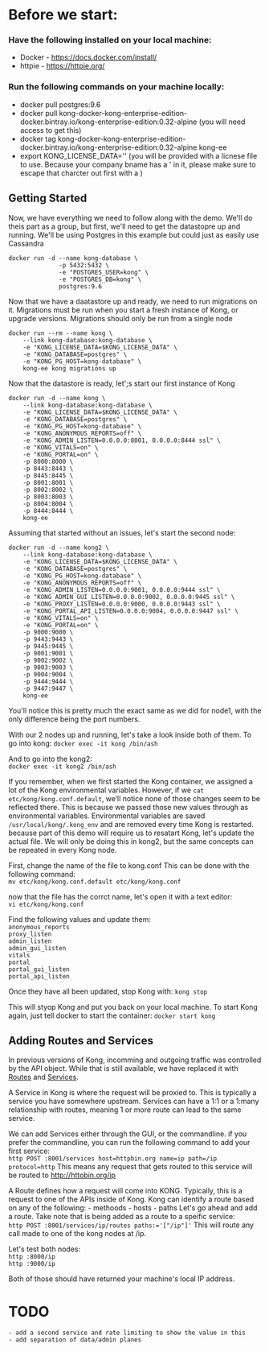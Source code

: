 # Before we start:
### Have the following installed on your local machine:
* Docker - https://docs.docker.com/install/
* httpie - https://httpie.org/
### Run the following commands on your machine locally:
* docker pull postgres:9.6
* docker pull kong-docker-kong-enterprise-edition-docker.bintray.io/kong-enterprise-edition:0.32-alpine
		(you will need access to get this)
* docker tag kong-docker-kong-enterprise-edition-docker.bintray.io/kong-enterprise-edition:0.32-alpine kong-ee
* export KONG_LICENSE_DATA='<licenseDataHere>'
		(you will be provided with a licnese file to use. Because your company bname has a ' in it, please make sure to escape that charcter out first with a \)

## Getting Started
Now, we have everything we need to follow along with the demo. We'll do theis part as a group, but first, we'll need to get the datastopre up and running. We'll be using Postgres in this example but could just as easily use Cassandra

```
docker run -d --name kong-database \
              -p 5432:5432 \
              -e "POSTGRES_USER=kong" \
              -e "POSTGRES_DB=kong" \
              postgres:9.6 
```

Now that we have a daatastore up and ready, we need to run migrations on it. Migrations must be run when you start a fresh instance of Kong, or upgrade versions. Migrations should only be run from a single node
```
docker run --rm --name kong \
    --link kong-database:kong-database \
    -e "KONG_LICENSE_DATA=$KONG_LICENSE_DATA" \
    -e "KONG_DATABASE=postgres" \
    -e "KONG_PG_HOST=kong-database" \
    kong-ee kong migrations up
```

Now that the datastore is ready, let';s start our first instance of Kong
```
docker run -d --name kong \
    --link kong-database:kong-database \
    -e "KONG_LICENSE_DATA=$KONG_LICENSE_DATA" \
    -e "KONG_DATABASE=postgres" \
    -e "KONG_PG_HOST=kong-database" \
    -e "KONG_ANONYMOUS_REPORTS=off" \
    -e "KONG_ADMIN_LISTEN=0.0.0.0:8001, 0.0.0.0:8444 ssl" \
    -e "KONG_VITALS=on" \
    -e "KONG_PORTAL=on" \
    -p 8000:8000 \
    -p 8443:8443 \
    -p 8445:8445 \
    -p 8001:8001 \
    -p 8002:8002 \
    -p 8003:8003 \
    -p 8004:8004 \
    -p 8444:8444 \
    kong-ee
```

Assuming that started without an issues, let's start the second node:
```
docker run -d --name kong2 \
    --link kong-database:kong-database \
    -e "KONG_LICENSE_DATA=$KONG_LICENSE_DATA" \
    -e "KONG_DATABASE=postgres" \
    -e "KONG_PG_HOST=kong-database" \
    -e "KONG_ANONYMOUS_REPORTS=off" \
    -e "KONG_ADMIN_LISTEN=0.0.0.0:9001, 0.0.0.0:9444 ssl" \
    -e "KONG_ADMIN_GUI_LISTEN=0.0.0.0:9002, 0.0.0.0:9445 ssl" \
    -e "KONG_PROXY_LISTEN=0.0.0.0:9000, 0.0.0.0:9443 ssl" \
    -e "KONG_PORTAL_API_LISTEN=0.0.0.0:9004, 0.0.0.0:9447 ssl" \
    -e "KONG_VITALS=on" \
    -e "KONG_PORTAL=on" \
    -p 9000:9000 \
    -p 9443:9443 \
    -p 9445:9445 \
    -p 9001:9001 \
    -p 9002:9002 \
    -p 9003:9003 \
    -p 9004:9004 \
    -p 9444:9444 \
    -p 9447:9447 \
    kong-ee
```

You'll notice this is pretty much the exact same as we did for node1, with the only difference being the port numbers. 

With our 2 nodes up and running, let's take a look inside both of them. To go into kong:
`docker exec -it kong /bin/ash`

And to go into the kong2:<br />
`docker exec -it kong2 /bin/ash`

If you remember, when we first started the Kong container, we assigned a lot of the Kong environmental variables. However, if we `cat etc/kong/kong.conf.default`, we’ll notice none of those changes seem to be reflected there. This is because we passed those new values through as environmental variables. Environmental variables are saved `/usr/local/kong/.kong_env` and are removed every time Kong is restarted. because part of this demo will require us to resatart Kong, let's update the actual file. We will only be doing this in kong2, but the same concepts can be repeated in every Kong node.

First, change the name of the file to kong.conf This can be done with the following command:<br />
`mv etc/kong/kong.conf.default etc/kong/kong.conf`

now that the file has the corrct name, let's open it with a text editor:<br />
`vi etc/kong/kong.conf`


Find the following values and update them:<br />
	`anonymous_reports`<br />
	`proxy_listen`<br />
	`admin_listen`<br />
	`admin_gui_listen`<br />
	`vitals`<br />
	`portal`<br />
	`portal_gui_listen`<br />
	`portal_api_listen`<br />

Once they have all been updated, stop Kong with:
`kong stop`

This will styop Kong and put you back on your local machine. To start Kong again, just tell docker to start the container:
`docker start kong`

## Adding Routes and Services

In previous versions of Kong, incomming and outgoing traffic was controlled by the API object. While that is still available, we have replaced it with [Routes](https://getkong.org/docs/0.13.x/admin-api/#route-object) and [Services](https://getkong.org/docs/0.13.x/admin-api/#service-object).

A Service in Kong is where the request will be proxied to. This is typically a service you have somewhere upstream. Services can have a 1:1 or a 1:many relationship with routes, meaning 1 or more route can lead to the same service.

We can add Services either through the GUI, or the commandline. if you prefer the commandline, you can run the following command to add your first service:<br />
`http POST :8001/services host=httpbin.org name=ip path=/ip protocol=http`
This means any request that gets routed to this service will be routed to http://httobin.org/ip

A Route defines how a request will come into KONG. Typically, this is a request to one of the APIs inside of Kong. Kong can identify a route based on any of the following:
	- methoods
	- hosts
	- paths
Let's go ahead and add a route. Take note that is being added as a route to a speific service:<br />
`http POST :8001/services/ip/routes paths:='["/ip"]'`
This will route any call made to one of the kong nodes at /ip. 

Let's test both nodes:<br />
`http :8000/ip`<br />
`http :9000/ip`

Both of those should have returned your machine's local IP address. 

# TODO
	- add a second service and rate limiting to show the value in this
	- add separation of data/admin planes 
